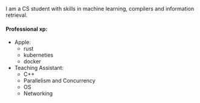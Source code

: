 I am a CS student with skills in machine learning, compilers and information retrieval. 




#### Professional xp:
- Apple: 
  - rust
  - kuberneties
  - docker
- Teaching Assistant:
  - C++
  - Parallelism and Concurrency
  - OS
  - Networking

